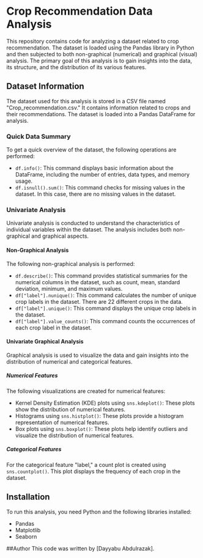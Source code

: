 # Crop Recommendation Data Analysis

This repository contains code for analyzing a dataset related to crop recommendation. The dataset is loaded using the Pandas library in Python and then subjected to both non-graphical (numerical) and graphical (visual) analysis. The primary goal of this analysis is to gain insights into the data, its structure, and the distribution of its various features.

## Dataset Information

The dataset used for this analysis is stored in a CSV file named "Crop_recommendation.csv." It contains information related to crops and their recommendations. The dataset is loaded into a Pandas DataFrame for analysis.

### Quick Data Summary

To get a quick overview of the dataset, the following operations are performed:
- `df.info()`: This command displays basic information about the DataFrame, including the number of entries, data types, and memory usage.
- `df.isnull().sum()`: This command checks for missing values in the dataset. In this case, there are no missing values in the dataset.

### Univariate Analysis

Univariate analysis is conducted to understand the characteristics of individual variables within the dataset. The analysis includes both non-graphical and graphical aspects.

#### Non-Graphical Analysis

The following non-graphical analysis is performed:
- `df.describe()`: This command provides statistical summaries for the numerical columns in the dataset, such as count, mean, standard deviation, minimum, and maximum values.
- `df["label"].nunique()`: This command calculates the number of unique crop labels in the dataset. There are 22 different crops in the data.
- `df["label"].unique()`: This command displays the unique crop labels in the dataset.
- `df["label"].value_counts()`: This command counts the occurrences of each crop label in the dataset.

#### Univariate Graphical Analysis

Graphical analysis is used to visualize the data and gain insights into the distribution of numerical and categorical features.

##### Numerical Features

The following visualizations are created for numerical features:
- Kernel Density Estimation (KDE) plots using `sns.kdeplot()`: These plots show the distribution of numerical features.
- Histograms using `sns.histplot()`: These plots provide a histogram representation of numerical features.
- Box plots using `sns.boxplot()`: These plots help identify outliers and visualize the distribution of numerical features.

##### Categorical Features

For the categorical feature "label," a count plot is created using `sns.countplot()`. This plot displays the frequency of each crop in the dataset.

## Installation

To run this analysis, you need Python and the following libraries installed:
- Pandas
- Matplotlib
- Seaborn

##Author
This code was written by [Dayyabu Abdulrazak].
